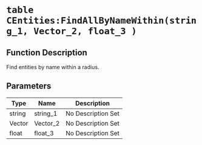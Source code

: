 # `table CEntities:FindAllByNameWithin(string_1, Vector_2, float_3 )`
## Function Description
Find entities by name within a radius.
## Parameters
Type|Name|Description
--|--|--
string|string_1|No Description Set
Vector|Vector_2|No Description Set
float|float_3|No Description Set
